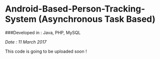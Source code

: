 # Android-Based-Person-Tracking-System (Asynchronous Task Based)
###Developed in : Java, PHP, MySQL

_Date : 11 March 2017_

This code is going to be uploaded soon !
